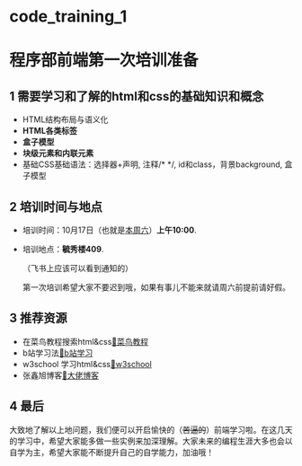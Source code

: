 # code_training_1
# 程序部前端第一次培训准备

## 1 需要学习和了解的html和css的基础知识和概念

- HTML结构布局与语义化
- **HTML各类标签**
- **盒子模型**
- **块级元素和内联元素**
- 基础CSS基础语法：选择器+声明, 注释/* */, id和class，背景background, 盒子模型<div>

## 2 培训时间与地点

- 培训时间：10月17日（也就是<u>本周六</u>）**上午10:00**.

- 培训地点：**毓秀楼409**.

  （飞书上应该可以看到通知的）

  第一次培训希望大家不要迟到哦，如果有事儿不能来就请周六前提前请好假。

## 3 推荐资源

- 在菜鸟教程搜索html&css[🔗菜鸟教程 ](https://www.runoob.com/)
- b站学习法[🔗b站学习](https://www.bilibili.com/video/av71126754)
- w3school 学习html&css[🔗w3school](https://www.w3school.com.cn/)
- 张鑫旭博客[🔗大佬博客](https://www.zhangxinxu.com/wordpress/page/2/)

## 4 最后

大致地了解以上地问题，我们便可以开启愉快的（~~苦逼的~~）前端学习啦。在这几天的学习中，希望大家能多做一些实例来加深理解。大家未来的编程生涯大多也会以自学为主，希望大家能不断提升自己的自学能力，加油哦！
